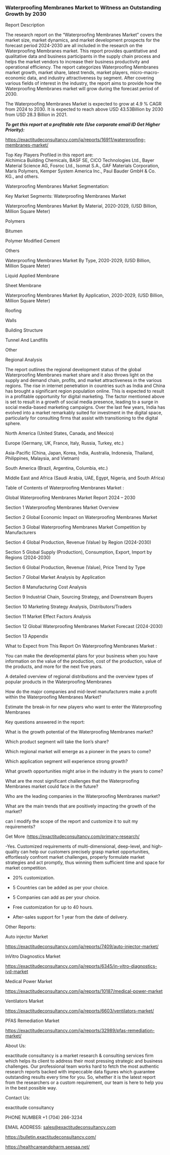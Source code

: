 ### Waterproofing Membranes Market to Witness an Outstanding Growth by 2030

Report Description

The research report on the “Waterproofing Membranes Market” covers the market size, market dynamics, and market development prospects for the forecast period 2024-2030 are all included in the research on the Waterproofing Membranes market. This report provides quantitative and qualitative data and business participants in the supply chain process and helps the market vendors to increase their business productivity and operational efficiency. The report categorizes Waterproofing Membranes market growth, market share, latest trends, market players, micro-macro-economic data, and industry attractiveness by segment. After covering various fields of interest in the industry, the report aims to provide how the Waterproofing Membranes market will grow during the forecast period of 2030.

The Waterproofing Membranes Market is expected to grow at 4.9 % CAGR from 2024 to 2030. It is expected to reach above USD 43.53Billion by 2030 from USD 28.3 Billion in 2021.

***To get this report at a profitable rate (Use corporate email ID Get Higher Priority):***

https://exactitudeconsultancy.com/ja/reports/16911/waterproofing-membranes-market/

Top Key Players Profiled in this report are:                                                                               
Alchimica Building Chemicals, BASF SE, CICO Technologies Ltd., Bayer Material Science AG, Fosroc Ltd., Isomat S.A., GAF Materials Corporation, Maris Polymers, Kemper System America Inc., Paul Bauder GmbH & Co. KG., and others.

Waterproofing Membranes Market Segmentation:

Key Market Segments: Waterproofing Membranes Market

Waterproofing Membranes Market By Material, 2020-2029, (USD Billion, Million Square Meter)

Polymers

Bitumen

Polymer Modified Cement

Others

Waterproofing Membranes Market By Type, 2020-2029, (USD Billion, Million Square Meter)

Liquid Applied Membrane

Sheet Membrane

Waterproofing Membranes Market By Application, 2020-2029, (USD Billion, Million Square Meter)

Roofing

Walls

Building Structure

Tunnel And Landfills

Other

Regional Analysis

The report outlines the regional development status of the global Waterproofing Membranes market share and it also throws light on the supply and demand chain, profits, and market attractiveness in the various regions. The rise in internet penetration in countries such as India and China has brought a significant region population online. This is expected to result in a profitable opportunity for digital marketing. The factor mentioned above is set to result in a growth of social media presence, leading to a surge in social media-based marketing campaigns. Over the last few years, India has evolved into a market remarkably suited for investment in the digital space, particularly for consulting firms that assist with transitioning to the digital sphere.

North America (United States, Canada, and Mexico)

Europe (Germany, UK, France, Italy, Russia, Turkey, etc.)

Asia-Pacific (China, Japan, Korea, India, Australia, Indonesia, Thailand, Philippines, Malaysia, and Vietnam)

South America (Brazil, Argentina, Columbia, etc.)

Middle East and Africa (Saudi Arabia, UAE, Egypt, Nigeria, and South Africa)

Table of Contents of Waterproofing Membranes Market :

Global Waterproofing Membranes Market Report 2024 – 2030

Section 1 Waterproofing Membranes Market Overview

Section 2 Global Economic Impact on Waterproofing Membranes Market

Section 3 Global Waterproofing Membranes Market Competition by Manufacturers

Section 4 Global Production, Revenue (Value) by Region (2024-2030)

Section 5 Global Supply (Production), Consumption, Export, Import by Regions (2024-2030)

Section 6 Global Production, Revenue (Value), Price Trend by Type

Section 7 Global Market Analysis by Application

Section 8 Manufacturing Cost Analysis

Section 9 Industrial Chain, Sourcing Strategy, and Downstream Buyers

Section 10 Marketing Strategy Analysis, Distributors/Traders

Section 11 Market Effect Factors Analysis

Section 12 Global Waterproofing Membranes Market Forecast (2024-2030)

Section 13 Appendix

What to Expect from This Report On Waterproofing Membranes Market :

You can make the developmental plans for your business when you have information on the value of the production, cost of the production, value of the products, and more for the next five years.

A detailed overview of regional distributions and the overview types of popular products in the Waterproofing Membranes

How do the major companies and mid-level manufacturers make a profit within the Waterproofing Membranes Market?

Estimate the break-in for new players who want to enter the Waterproofing Membranes

Key questions answered in the report:

What is the growth potential of the Waterproofing Membranes market?

Which product segment will take the lion’s share?

Which regional market will emerge as a pioneer in the years to come?

Which application segment will experience strong growth?

What growth opportunities might arise in the industry in the years to come?

What are the most significant challenges that the Waterproofing Membranes market could face in the future?

Who are the leading companies in the Waterproofing Membranes market?

What are the main trends that are positively impacting the growth of the market?

can I modify the scope of the report and customize it to suit my requirements?

Get More :https://exactitudeconsultancy.com/primary-research/

-Yes. Customized requirements of multi-dimensional, deep-level, and high-quality can help our customers precisely grasp market opportunities, effortlessly confront market challenges, properly formulate market strategies and act promptly, thus winning them sufficient time and space for market competition.

- 20% customization.

- 5 Countries can be added as per your choice.

- 5 Companies can add as per your choice.

- Free customization for up to 40 hours.

- After-sales support for 1 year from the date of delivery.

Other Reports:

Auto injector   Market

https://exactitudeconsultancy.com/ja/reports/7409/auto-injector-market/

InVitro Diagnostics Market

https://exactitudeconsultancy.com/ja/reports/6345/in-vitro-diagnostics-ivd-market

Medical Power  Market

https://exactitudeconsultancy.com/ja/reports/10187/medical-power-market

Ventilators  Market

https://exactitudeconsultancy.com/ja/reports/6603/ventilators-market/

PFAS Remediation  Market

https://exactitudeconsultancy.com/ja/reports/32989/pfas-remediation-market/

About Us:

exactitude consultancy is a market research & consulting services firm which helps its client to address their most pressing strategic and business challenges. Our professional team works hard to fetch the most authentic research reports backed with impeccable data figures which guarantee outstanding results every time for you. So, whether it is the latest report from the researchers or a custom requirement, our team is here to help you in the best possible way.

Contact Us:

exactitude consultancy

PHONE NUMBER +1 (704) 266-3234

EMAIL ADDRESS: sales@exactitudeconsultancy.com

https://bulletin.exactitudeconsultancy.com/

https://healthcareandpharm.seesaa.net/
